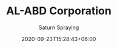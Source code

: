 ---
title: "AL-ABD Corporation
"
date: 2020-09-23T15:28:43+06:00
draft: false
country: "Pakistan
"
description: "ALABD Corporation was established as a trading company and indenting house in 1973; serving the food, pharmaceutical, printing and converting industries. Our office in Lahore was established in 1994; to cater to the needs of customers located in central & northern Pakistan.

The mission of ALABD Corporation, is to hold the leading position as a systems supplier of equipment and services to the industries. Our aim is to provide our markets with the best practice solutions through partnerships with the world leading manufacturers and suppliers. Looking back over the past 40 years, we can truly say that we have achieved this position. We have successfully raised standards in the food, plastics and pharmaceutical industries to international levels; by providing competitive equipment and production solutions. We thank our customers for their continued commitment to invest in the highest quality machinery; subsequently allowing the end consumer to receive safe products, manufactured according to world class best practice production standard. For the future, we believe that there are still big potentials for our industries and our region. Consequently, we are committed to satisfy the needs of our markets and customers with all our best efforts."
author: "Saturn Spraying"
# images: ["images/blog/branding-for-profit-book.jpg"]
keywords: ""
logo: "images/1.jpg"
address: "Room # 13, 3rd Floor, Leeds Centre,
Main Boulevard, Gulberg III,
Lahore
Pakistan"
contact: "Habib Anis Ahmed
"
email: "habib@alabdcorp.com.pk
"
Phone:  "+92 42 357 62362
"
Fax: "+92 42 357 62361
​​​​​​​"
Website:  "	www.alabcorp.com.pk​"
---